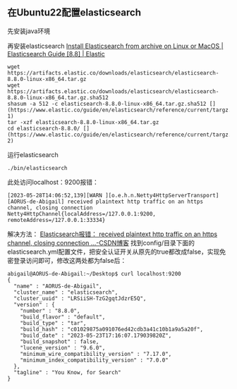 
## 在Ubuntu22配置elasticsearch

先安装java环境

再安装elasticsearch
[Install Elasticsearch from archive on Linux or MacOS | Elasticsearch Guide [8.8] | Elastic](https://www.elastic.co/guide/en/elasticsearch/reference/current/targz.html)

```
wget https://artifacts.elastic.co/downloads/elasticsearch/elasticsearch-8.8.0-linux-x86_64.tar.gz
wget https://artifacts.elastic.co/downloads/elasticsearch/elasticsearch-8.8.0-linux-x86_64.tar.gz.sha512
shasum -a 512 -c elasticsearch-8.8.0-linux-x86_64.tar.gz.sha512 [](https://www.elastic.co/guide/en/elasticsearch/reference/current/targz.html#CO1-1)
tar -xzf elasticsearch-8.8.0-linux-x86_64.tar.gz
cd elasticsearch-8.8.0/ [](https://www.elastic.co/guide/en/elasticsearch/reference/current/targz.html#CO1-2)
```

运行elasticsearch
```
./bin/elasticsearch
```

此处访问localhost：9200报错：
```
[2023-05-28T14:06:52,139][WARN ][o.e.h.n.Netty4HttpServerTransport] [AORUS-de-Abigail] received plaintext http traffic on an https channel, closing connection Netty4HttpChannel{localAddress=/127.0.0.1:9200, remoteAddress=/127.0.0.1:33334}
```

解决方法：
[Elasticsearch报错： received plaintext http traffic on an https channel, closing connection ...-CSDN博客](https://blog.csdn.net/zhangphil/article/details/124476717)
找到config/目录下面的elasticsearch.yml配置文件，把安全认证开关从原先的true都改成false，实现免密登录访问即可，修改这两处都为false后：

```
abigail@AORUS-de-Abigail:~/Desktop$ curl localhost:9200
{
  "name" : "AORUS-de-Abigail",
  "cluster_name" : "elasticsearch",
  "cluster_uuid" : "LRSiiSH-TzG2gqtJdzrE5Q",
  "version" : {
    "number" : "8.8.0",
    "build_flavor" : "default",
    "build_type" : "tar",
    "build_hash" : "c01029875a091076ed42cdb3a41c10b1a9a5a20f",
    "build_date" : "2023-05-23T17:16:07.179039820Z",
    "build_snapshot" : false,
    "lucene_version" : "9.6.0",
    "minimum_wire_compatibility_version" : "7.17.0",
    "minimum_index_compatibility_version" : "7.0.0"
  },
  "tagline" : "You Know, for Search"
}
```
